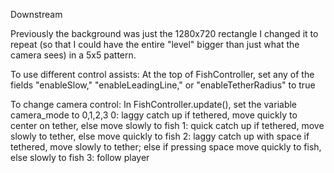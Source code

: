 Downstream

Previously the background was just the 1280x720 rectangle
I changed it to repeat (so that I could have the entire "level" bigger than just what the camera sees) in a 5x5 pattern. 

To use different control assists:
  At the top of FishController, set any of the fields
  "enableSlow," "enableLeadingLine," or "enableTetherRadius" to true

To change camera control:
  In FishController.update(), set the variable camera_mode to 0,1,2,3
    0:  laggy catch up
        if tethered, move quickly to center on tether, 
        else move slowly to fish
    1:  quick catch up
        if tethered, move slowly to tether, 
        else move quickly to fish
    2:  laggy catch up with space
        if tethered, move slowly to tether; 
        else if pressing space move quickly to fish, 
        else slowly to fish
    3:  follow player